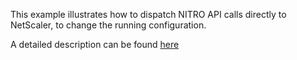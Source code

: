 This example illustrates how to dispatch NITRO API calls
directly to NetScaler, to change the running configuration.

A detailed description can be found [here][1]


[1]: http://netscaler-ansible.readthedocs.io/en/latest/generic_modules/nitro_api_calls.html
